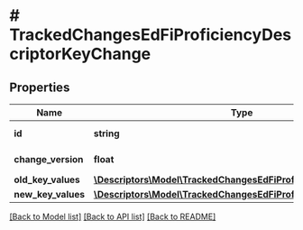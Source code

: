 # # TrackedChangesEdFiProficiencyDescriptorKeyChange

## Properties

Name | Type | Description | Notes
------------ | ------------- | ------------- | -------------
**id** | **string** | Resource identifier | [optional]
**change_version** | **float** | Change version | [optional]
**old_key_values** | [**\Descriptors\Model\TrackedChangesEdFiProficiencyDescriptorKey**](TrackedChangesEdFiProficiencyDescriptorKey.md) |  | [optional]
**new_key_values** | [**\Descriptors\Model\TrackedChangesEdFiProficiencyDescriptorKey**](TrackedChangesEdFiProficiencyDescriptorKey.md) |  | [optional]

[[Back to Model list]](../../README.md#models) [[Back to API list]](../../README.md#endpoints) [[Back to README]](../../README.md)
